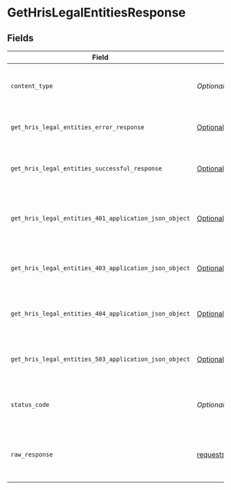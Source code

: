 # GetHrisLegalEntitiesResponse


## Fields

| Field                                                                                                                                | Type                                                                                                                                 | Required                                                                                                                             | Description                                                                                                                          |
| ------------------------------------------------------------------------------------------------------------------------------------ | ------------------------------------------------------------------------------------------------------------------------------------ | ------------------------------------------------------------------------------------------------------------------------------------ | ------------------------------------------------------------------------------------------------------------------------------------ |
| `content_type`                                                                                                                       | *Optional[str]*                                                                                                                      | :heavy_check_mark:                                                                                                                   | HTTP response content type for this operation                                                                                        |
| `get_hris_legal_entities_error_response`                                                                                             | [Optional[shared.GetHrisLegalEntitiesErrorResponse]](undefined/models/shared/gethrislegalentitieserrorresponse.md)                   | :heavy_minus_sign:                                                                                                                   | GET /hris/legal-entities Error response                                                                                              |
| `get_hris_legal_entities_successful_response`                                                                                        | [Optional[shared.GetHrisLegalEntitiesSuccessfulResponse]](undefined/models/shared/gethrislegalentitiessuccessfulresponse.md)         | :heavy_minus_sign:                                                                                                                   | GET /hris/legal-entities Successful response                                                                                         |
| `get_hris_legal_entities_401_application_json_object`                                                                                | [Optional[operations.GetHrisLegalEntities401ApplicationJSON]](undefined/models/operations/gethrislegalentities401applicationjson.md) | :heavy_minus_sign:                                                                                                                   | Returned when the authentication header was invalid or missing.                                                                      |
| `get_hris_legal_entities_403_application_json_object`                                                                                | [Optional[operations.GetHrisLegalEntities403ApplicationJSON]](undefined/models/operations/gethrislegalentities403applicationjson.md) | :heavy_minus_sign:                                                                                                                   | Returned when the passed integration is inactive.                                                                                    |
| `get_hris_legal_entities_404_application_json_object`                                                                                | [Optional[operations.GetHrisLegalEntities404ApplicationJSON]](undefined/models/operations/gethrislegalentities404applicationjson.md) | :heavy_minus_sign:                                                                                                                   | Returned when a requested resource is not found.                                                                                     |
| `get_hris_legal_entities_503_application_json_object`                                                                                | [Optional[operations.GetHrisLegalEntities503ApplicationJSON]](undefined/models/operations/gethrislegalentities503applicationjson.md) | :heavy_minus_sign:                                                                                                                   | Returned when no sync has finished successfully yet                                                                                  |
| `status_code`                                                                                                                        | *Optional[int]*                                                                                                                      | :heavy_check_mark:                                                                                                                   | HTTP response status code for this operation                                                                                         |
| `raw_response`                                                                                                                       | [requests.Response](https://requests.readthedocs.io/en/latest/api/#requests.Response)                                                | :heavy_minus_sign:                                                                                                                   | Raw HTTP response; suitable for custom response parsing                                                                              |